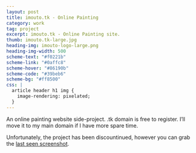 ```yaml
---
layout: post
title: imouto.tk - Online Painting
category: work
tag: project
excerpt: imouto.tk - Online Painting site.
thumb: imouto.tk-large.jpg
heading-img: imouto-logo-large.png
heading-img-width: 500
scheme-text: "#f0221b"
scheme-link: "#0affc8"
scheme-hover: "#86190b"
scheme-code: "#39beb6"
scheme-bg: "#ff8500"
css: |
  article header h1 img {
    image-rendering: pixelated;
  }
---
```


<p>An online painting website side-project. .tk domain is free to register. I’ll move it to my main domain if I have more spare time.</p>

<p class="note">Unfortunately, the project has been discountinued, however you can grab the <a href="{{ site.file }}/screenshot/imouto.tk%20-%202010-04-17%20-%2001-21-15.png">last seen screenshot</a>.</p>
